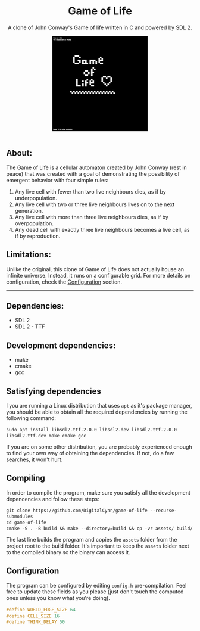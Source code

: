
<div style="display: flex; flex-direction: column; align-items: center">
<h1>Game of Life</h1>
A clone of John Conway's Game of life written in C and powered by SDL 2.

![](https://github.com/DigitalCyan/game-of-life/blob/main/demo/demo.gif?raw=true)
</div>

## About:

The Game of Life is a cellular automaton created by John Conway (rest in peace) that was created with a goal 
of demonstrating the possibility of emergent behavior with four simple rules:

1. Any live cell with fewer than two live neighbours dies, as if by underpopulation.
2. Any live cell with two or three live neighbours lives on to the next generation.
3. Any live cell with more than three live neighbours dies, as if by overpopulation.
4. Any dead cell with exactly three live neighbours becomes a live cell, as if by reproduction.

## Limitations:

Unlike the original, this clone of Game of Life does not actually house an infinite universe.
Instead, it runs on a configurable grid. For more details on configuration, 
check the [Configuration](#configuration) section.

---

## Dependencies:
- SDL 2
- SDL 2 - TTF

## Development dependencies:
- make
- cmake
- gcc

## Satisfying dependencies
I you are running a Linux distribution that uses `apt` as it's package manager, you should be able to obtain
all the required dependencies by running the following command:
```shell
sudo apt install libsdl2-ttf-2.0-0 libsdl2-dev libsdl2-ttf-2.0-0 libsdl2-ttf-dev make cmake gcc
```

If you are on some other distribution, you are probably experienced enough to find your own way of obtaining
the dependencies. If not, do a few searches, it won't hurt.

## Compiling
In order to compile the program, make sure you satisfy all the development depencencies and follow these steps:

```shell
git clone https://github.com/DigitalCyan/game-of-life --recurse-submodules
cd game-of-life
cmake -S . -B build && make --directory=build && cp -vr assets/ build/
```

The last line builds the program and copies the `assets` folder from the project root to the build folder. It's 
important to keep the `assets` folder next to the compiled binary so the binary can access it.

## Configuration
The program can be configured by editing `config.h` pre-compilation. Feel free to update these fields as you please (just don't touch the computed ones unless you know what you're doing).

```c
#define WORLD_EDGE_SIZE 64
#define CELL_SIZE 16
#define THINK_DELAY 50
```
